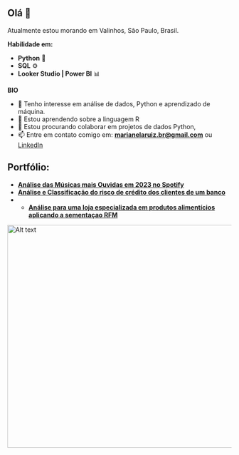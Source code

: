 ## Olá 👋

Atualmente estou morando em Valinhos, São Paulo, Brasil. 

**Habilidade em:**

- **Python** 🐍
- **SQL** ⚙️
- **Looker Studio | Power BI** 📊
<!-- - **Estatística** 📈 -->
<!-- - **Aprendizado de máquina** 🧠 -->

**BIO**

- 👀 Tenho interesse em análise de dados, Python e aprendizado de máquina.
- 🌱 Estou aprendendo sobre a linguagem R
- 🤝 Estou procurando colaborar em projetos de dados Python,
- 📫 Entre em contato comigo em: **marianelaruiz.br@gmail.com** ou [LinkedIn](https://www.linkedin.com/in/marianelaruizd/)

## Portfólio:
* [**Análise das Músicas mais Ouvidas em 2023 no Spotify**](https://github.com/marianelaruiz/Hipotese-Spotify)
* [**Análise e Classificação do risco de crédito dos clientes de um banco**](https://github.com/marianelaruiz/Analise-de-Risco-de-Credito)
* * [**Análise para uma loja especializada em produtos alimentícios aplicando a sementaçao RFM**](https://github.com/marianelaruiz/SegementacaoRFM-mercado)

<img src="hello.jpg" alt="Alt text" width="800" height="500">